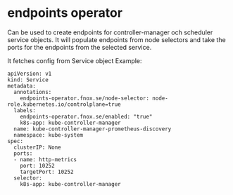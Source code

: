 # endpoints operator

Can be used to create endpoints for controller-manager och scheduler service objects. 
It will populate endpoints from node selectors and take the ports for the endpoints from the selected service. 

It fetches config from Service object
Example:
```
apiVersion: v1
kind: Service
metadata:
  annotations:
    endpoints-operator.fnox.se/node-selector: node-role.kubernetes.io/controlplane=true
  labels:
    endpoints-operator.fnox.se/enabled: "true"
    k8s-app: kube-controller-manager
  name: kube-controller-manager-prometheus-discovery
  namespace: kube-system
spec:
  clusterIP: None
  ports:
  - name: http-metrics
    port: 10252
    targetPort: 10252
  selector:
    k8s-app: kube-controller-manager
```
